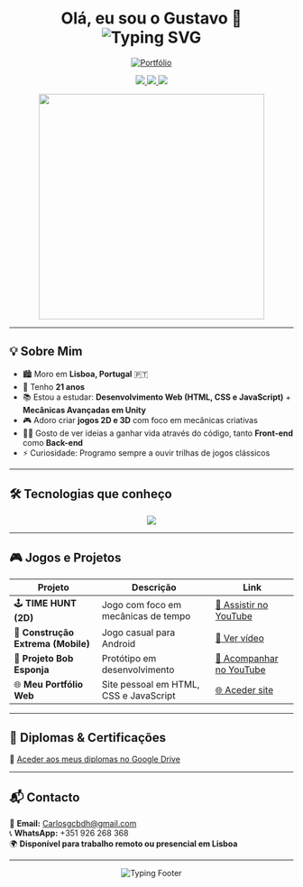 <h1 align="center">
  Olá, eu sou o Gustavo 👋<br>
  <img src="https://readme-typing-svg.herokuapp.com?font=Fira+Code&size=26&duration=2000&pause=1000&color=00BFFF&center=true&vCenter=true&width=500&lines=🎮+Game+Dev+apaixonado+por+Unity;🌐+Futuro+Dev+Web+Front-end+%26+Back-end;🚀+Criando+experiências+incríveis!" alt="Typing SVG" />
</h1>

<p align="center">
  <a href="https://portfoliogustav.netlify.app/" target="_blank">
    <img src="https://img.shields.io/badge/Aceder%20Portfólio-00BFFF?style=for-the-badge&logo=google-chrome&logoColor=white" alt="Portfólio">
  </a>
</p>

<p align="center">
  <a href="https://github.com/Gustavoxsq" target="_blank">
    <img src="https://img.shields.io/badge/GitHub-100000?style=for-the-badge&logo=github&logoColor=white" />
  </a>
  <a href="mailto:Carlosgcbdh@gmail.com">
    <img src="https://img.shields.io/badge/Email-D14836?style=for-the-badge&logo=gmail&logoColor=white" />
  </a>
  <a href="https://wa.me/351926268368" target="_blank">
    <img src="https://img.shields.io/badge/WhatsApp-25D366?style=for-the-badge&logo=whatsapp&logoColor=white" />
  </a>
</p>

<p align="center">
  <img src="https://media.giphy.com/media/qgQUggAC3Pfv687qPC/giphy.gif" width="400" />
</p>

---

## 💡 Sobre Mim

- 🏙️ Moro em **Lisboa, Portugal** 🇵🇹  
- 🎂 Tenho **21 anos**  
- 📚 Estou a estudar: **Desenvolvimento Web (HTML, CSS e JavaScript)** + **Mecânicas Avançadas em Unity**  
- 🎮 Adoro criar **jogos 2D e 3D** com foco em mecânicas criativas  
- 👨‍💻 Gosto de ver ideias a ganhar vida através do código, tanto **Front-end** como **Back-end**  
- ⚡ Curiosidade: Programo sempre a ouvir trilhas de jogos clássicos

---

## 🛠️ Tecnologias que conheço

<p align="center">
  <img src="https://skillicons.dev/icons?i=unity,cs,html,css,js&theme=dark" />
</p>

---

## 🎮 Jogos e Projetos

| Projeto                             | Descrição                             | Link                                                                 |
|-------------------------------------|---------------------------------------|----------------------------------------------------------------------|
| 🕹️ **TIME HUNT (2D)**               | Jogo com foco em mecânicas de tempo   | [🎥 Assistir no YouTube](https://youtu.be/TVpTe9D3GSc?si=QvYki93ohgO_uaVl)  |
| 📱 **Construção Extrema (Mobile)**  | Jogo casual para Android              | [🎥 Ver vídeo](https://youtu.be/jEpRbdhVNVM?si=ya6y5M38DODJEhGV)         |
| 🔧 **Projeto Bob Esponja**          | Protótipo em desenvolvimento          | [🎥 Acompanhar no YouTube](https://youtu.be/yhSHCAkmloI)               |
| 🌐 **Meu Portfólio Web**            | Site pessoal em HTML, CSS e JavaScript| [🌐 Aceder site](https://portfoliogustav.netlify.app/)               |

---

## 📜 Diplomas & Certificações

📁 [Aceder aos meus diplomas no Google Drive](https://drive.google.com/drive/folders/14--AQe70PeHCsw7OXfxWGNHNH70dxPQL?usp=sharing)

---

## 📬 Contacto

📧 **Email:** [Carlosgcbdh@gmail.com](mailto:Carlosgcbdh@gmail.com)  
📞 **WhatsApp:** +351 926 268 368  
🌍 **Disponível para trabalho remoto ou presencial em Lisboa**

---

<p align="center">
  <img src="https://readme-typing-svg.herokuapp.com?font=Fira+Code&weight=500&size=24&pause=1000&color=00BFFF&center=true&vCenter=true&width=500&lines=Vamos+criar+algo+incrível+juntos!+🚀" alt="Typing Footer" />
</p>
